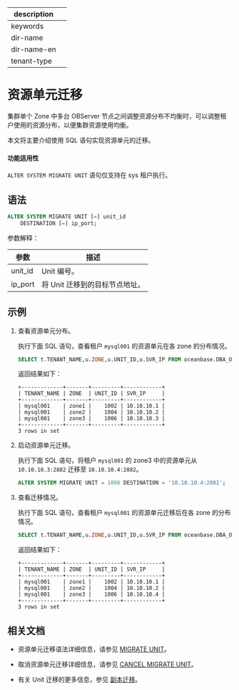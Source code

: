 |description||
|---|---|
|keywords||
|dir-name||
|dir-name-en||
|tenant-type||

# 资源单元迁移

集群单个 Zone 中多台 OBServer 节点之间调整资源分布不均衡时，可以调整租户使用的资源分布，以便集群资源使用均衡。

本文将主要介绍使用 SQL 语句实现资源单元的迁移。

  <main id="notice" >
    <h4>功能适用性</h4>
    <p><code>ALTER SYSTEM MIGRATE UNIT</code> 语句仅支持在 sys 租户执行。</p>
  </main>

## 语法

```sql
ALTER SYSTEM MIGRATE UNIT [=] unit_id 
    DESTINATION [=] ip_port;
```

参数解释：

|   参数   |               描述                |
| ------- | -------------------------------- |
| unit_id | Unit 编号。                       |
| ip_port | 将 Unit 迁移到的目标节点地址。 |

## 示例

1. 查看资源单元分布。

    执行下面 SQL 语句，查看租户 `mysql001` 的资源单元在各 zone 的分布情况。

    ```sql
    SELECT t.TENANT_NAME,u.ZONE,u.UNIT_ID,u.SVR_IP FROM oceanbase.DBA_OB_TENANTS t,oceanbase.DBA_OB_UNITS u WHERE t.TENANT_ID=u.TENANT_ID AND t.TENANT_NAME='mysql001';
    ```

    返回结果如下：

    ```shell
    +-------------+-------+---------+------------+
    | TENANT_NAME | ZONE  | UNIT_ID | SVR_IP     |
    +-------------+-------+---------+------------+
    | mysql001    | zone1 |    1002 | 10.10.10.1 |
    | mysql001    | zone2 |    1004 | 10.10.10.2 |
    | mysql001    | zone3 |    1006 | 10.10.10.3 |
    +-------------+-------+---------+------------+
    3 rows in set
    ```

2. 启动资源单元迁移。

    执行下面 SQL 语句，将租户 `mysql001` 的 zone3 中的资源单元从 `10.10.10.3:2882` 迁移至 `10.10.10.4:2882`。

    ```sql
    ALTER SYSTEM MIGRATE UNIT = 1006 DESTINATION = '10.10.10.4:2882';
    ```

3. 查看迁移情况。

    执行下面 SQL 语句，查看租户 `mysql001` 的资源单元迁移后在各 zone 的分布情况。

    ```sql
    SELECT t.TENANT_NAME,u.ZONE,u.UNIT_ID,u.SVR_IP FROM oceanbase.DBA_OB_TENANTS t,oceanbase.DBA_OB_UNITS u  WHERE t.TENANT_ID=u.TENANT_ID AND t.TENANT_NAME='mysql001';
    ```

    返回结果如下：

    ```shell
    +-------------+-------+---------+------------+
    | TENANT_NAME | ZONE  | UNIT_ID | SVR_IP     |
    +-------------+-------+---------+------------+
    | mysql001    | zone1 |    1002 | 10.10.10.1 |
    | mysql001    | zone2 |    1004 | 10.10.10.2 |
    | mysql001    | zone3 |    1006 | 10.10.10.4 |
    +-------------+-------+---------+------------+
    3 rows in set
    ```

## 相关文档

* 资源单元迁移语法详细信息，请参见 [MIGRATE UNIT](../../700.reference/500.sql-reference/100.sql-syntax/100.system-tenants/200.alter-system/1400.migrate-unit.md)。

* 取消资源单元迁移详细信息，请参见 [CANCEL MIGRATE UNIT](../../700.reference/500.sql-reference/100.sql-syntax/100.system-tenants/200.alter-system/1100.cancel-migrate-unit.md)。

* 有关 Unit 迁移的更多信息，参见 [副本迁移](../../600.manage/300.replica-management/200.replica-distribution/200.locality-common-operations/700.unit-migration.md)。
